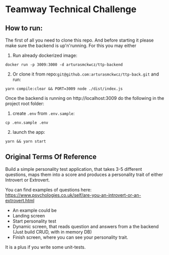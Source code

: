 # Teamway Technical Challenge

## How to run:

The first of all you need to clone this repo. And before starting it please make sure the backend is up'n'running.
For this you may either
1. Run already dockerized image:
```
docker run -p 3009:3000 -d arturasmckwcz/ttp-backend
```
2. Or clone it from repo:`git@github.com:arturasmckwcz/ttp-back.git` and run:
```
yarn compile:clear && PORT=3009 node ./dist/index.js
```

Once the backend is running on http://localhost:3009 do the following in the project root folder:
1. create `.env` from `.env.sample`:
```
cp .env.sample .env
```
2. launch the app:
```
yarn && yarn start
```

## Original Terms Of Reference

Build a simple personality test application, that takes 3-5 different questions, maps them into a score and produces a personality trait of either Introvert or Extrovert.

You can find examples of questions here: https://www.psychologies.co.uk/self/are-you-an-introvert-or-an-extrovert.html

* An example could be
* Landing screen
* Start personality test
* Dynamic screen, that reads question and answers from a the backend (Just build CRUD, with in memory DB)
* Finish screen, where you can see your personality trait.

It is a plus if you write some unit-tests.

